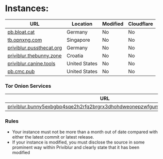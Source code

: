 #  Instances:

|URL|Location|Modified|Cloudflare|
|-|-|-|-|
|[pb.bloat.cat](https://pb.bloat.cat)|Germany|No|No|
|[tb.opnxng.com](https://tb.opnxng.com)|Singapore|No|No|
|[priviblur.pussthecat.org](https://priviblur.pussthecat.org)|Germany|No|No|
|[priviblur.thebunny.zone](https://priviblur.thebunny.zone)|Croatia|No|No|
|[priviblur.canine.tools](https://priviblur.canine.tools)|United States|No|No|
|[pb.cmc.pub](https://pb.cmc.pub)|United States|No|No|


### Tor Onion Services

|URL|Location|Modified|
|-|-|-|
|[priviblur.bunny5exbgbp4sqe2h2rfq2brgrx3dhohdweonepzwfgumfyygb35wyd.onion](http://priviblur.bunny5exbgbp4sqe2h2rfq2brgrx3dhohdweonepzwfgumfyygb35wyd.onion)|Croatia|No|

### Rules
  - Your instance must not be more than a month out of date compared with either the latest commit or latest release. 
  - If your instance is modified, you must disclose the source in some prominent way within Priviblur and clearly state that it has been modified
